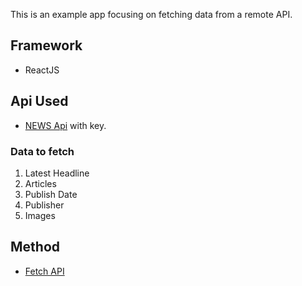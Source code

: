 This is an example app focusing on fetching data from a remote API.

## Framework
- ReactJS

## Api Used
- [NEWS Api](https://newsapi.org/) with key.

### Data to fetch
1. Latest Headline
2. Articles
3. Publish Date
4. Publisher
5. Images


## Method
- [Fetch API]()

